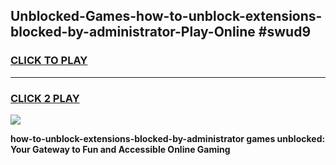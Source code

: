 
## Unblocked-Games-how-to-unblock-extensions-blocked-by-administrator-Play-Online #swud9
<h3>
<a href="https://news.freeplayer.one?title=how-to-unblock-extensions-blocked-by-administrator&ref=3">CLICK TO PLAY</a></h3>
<hr>

<h3>
<a href="https://news.freeplayer.one?title=how-to-unblock-extensions-blocked-by-administrator&ref=3">CLICK 2 PLAY</a>
  
</h3>

<a href="https://news.freeplayer.one?title=how-to-unblock-extensions-blocked-by-administrator&ref=3"><img src="https://clearcache.store/games.png"></a>


**how-to-unblock-extensions-blocked-by-administrator games unblocked: Your Gateway to Fun and Accessible Online Gaming**

